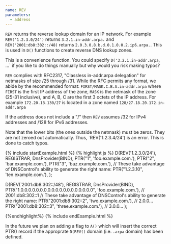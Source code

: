 ```yaml
---
name: REV
parameters:
  - address
---
```


`REV` returns the reverse lookup domain for an IP network. For
example `REV('1.2.3.0/24')` returns `3.2.1.in-addr.arpa.` and
`REV('2001:db8:302::/48)` returns `2.0.3.0.8.b.d.0.1.0.0.2.ip6.arpa.`.
This is used in `D()` functions to create reverse DNS lookup zones.

This is a convenience function. You could specify `D('3.2.1.in-addr.arpa`,
...` if you like to do things manually but why would you risk making
typos?

`REV` complies with RFC2317, "Classless in-addr.arpa delegation"
for netmasks of size /25 through /31.
While the RFC permits any format, we abide by the recommended format:
`FIRST/MASK.C.B.A.in-addr.arpa` where `FIRST` is the first IP address
of the zone, `MASK` is the netmask of the zone (25-31 inclusive),
and A, B, C are the first 3 octets of the IP address. For example
`172.20.18.130/27` is located in a zone named
`128/27.18.20.172.in-addr.arpa`

If the address does not include a "/" then `REV` assumes /32 for IPv4 addresses
and /128 for IPv6 addresses.

Note that the lower bits (the ones outside the netmask) must be zeros. They are not
zeroed out automatically. Thus, `REV('1.2.3.4/24') is an error.  This is done
to catch typos.

{% include startExample.html %}
{% highlight js %}
D(REV('1.2.3.0/24'), REGISTRAR, DnsProvider(BIND),
  PTR("1", 'foo.example.com.'),
  PTR("2", 'bar.example.com.'),
  PTR("3", 'baz.example.com.'),
  // These take advantage of DNSControl's ability to generate the right name:
  PTR("1.2.3.10", 'ten.example.com.'),
);

D(REV('2001:db8:302::/48'), REGISTRAR, DnsProvider(BIND),
  PTR("1.0.0.0.0.0.0.0.0.0.0.0.0.0.0.0.0.0.0.0", 'foo.example.com.'),  // 2001:db8:302::1
  // These take advantage of DNSControl's ability to generate the right name:
  PTR("2001:db8:302::2", 'two.example.com.'),                          // 2.0.0...
  PTR("2001:db8:302::3", 'three.example.com.'),                        // 3.0.0...
);


{%endhighlight%}
{% include endExample.html %}

In the future we plan on adding a flag to `A()` which will insert
the correct PTR() record if the approprate `D(REV()` domain (i.e. `.arpa` domain) has been
defined.
